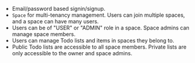 - Email/password based signin/signup.
- `Space` for multi-tenancy management. Users can join multiple spaces, and a space can have many users.
- Users can be of "USER" or "ADMIN" role in a space. Space admins can manage space members.
- Users can manage Todo lists and items in spaces they belong to.
- Public Todo lists are accessible to all space members. Private lists are only accessible to the owner and space admins.
